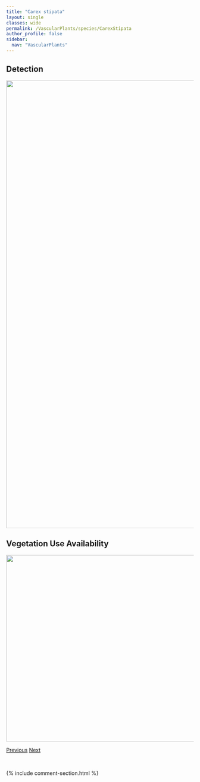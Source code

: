 ```yaml
---
title: "Carex stipata"
layout: single
classes: wide
permalink: /VascularPlants/species/CarexStipata
author_profile: false
sidebar:
  nav: "VascularPlants"
---
```


<h2>Detection</h2>

<a href="https://drive.google.com/uc?export=view&id=1esW5rn8vLVmY0qZ-F-XKuZg7p67V7mWs">
<img src="https://drive.google.com/uc?export=view&id=1esW5rn8vLVmY0qZ-F-XKuZg7p67V7mWs" height = "1200" width = "800">
</a>


<h2>Vegetation Use Availability</h2>

<a href="https://drive.google.com/uc?export=view&id=1QU3l_h8OAeqU3hxlFn1lXWYAPlyzGSak">
<img src="https://drive.google.com/uc?export=view&id=1QU3l_h8OAeqU3hxlFn1lXWYAPlyzGSak" height = "500" width = "1000">
</a>


<a href="/DevelopmentWebsite/VascularPlants/species/CarexSprengelii" class="pagination--pager" title="Carex sprengelii">Previous</a> <a href="/DevelopmentWebsite/VascularPlants/species/CarexSychnocephala" class="pagination--pager" title="Carex sychnocephala">Next</a>

<p>&nbsp;</p>

{% include comment-section.html %}
